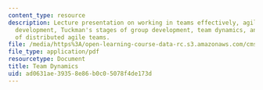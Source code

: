 ```yaml
---
content_type: resource
description: Lecture presentation on working in teams effectively, agile software
  development, Tuckman's stages of group development, team dynamics, and the performance
  of distributed agile teams.
file: /media/https%3A/open-learning-course-data-rc.s3.amazonaws.com/cms-611j-creating-video-games-fall-2014/ad0631ae39358e86b0c05078f4de173d_MITCMS_611JF14_TeamDynamic.pdf
file_type: application/pdf
resourcetype: Document
title: Team Dynamics
uid: ad0631ae-3935-8e86-b0c0-5078f4de173d
---
```

